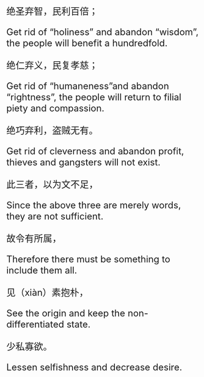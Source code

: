 <font size="5">

绝圣弃智，民利百倍；

Get rid of “holiness” and abandon “wisdom”, the people will benefit a hundredfold.

绝仁弃义，民复孝慈；

Get rid of “humaneness”and abandon “rightness”, the people will return to filial piety and compassion.

绝巧弃利，盗贼无有。

Get rid of cleverness and abandon profit, thieves and gangsters will not exist.

此三者，以为文不足，

Since the above three are merely words, they are not sufficient.

故令有所属，

Therefore there must be something to include them all.

见（xiàn）素抱朴，

See the origin and keep the non-differentiated state.

少私寡欲。

Lessen selfishness and decrease desire.

</font>
